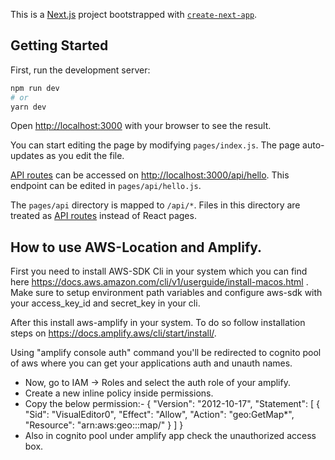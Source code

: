 This is a [Next.js](https://nextjs.org/) project bootstrapped with [`create-next-app`](https://github.com/vercel/next.js/tree/canary/packages/create-next-app).

## Getting Started

First, run the development server:

```bash
npm run dev
# or
yarn dev
```

Open [http://localhost:3000](http://localhost:3000) with your browser to see the result.

You can start editing the page by modifying `pages/index.js`. The page auto-updates as you edit the file.

[API routes](https://nextjs.org/docs/api-routes/introduction) can be accessed on [http://localhost:3000/api/hello](http://localhost:3000/api/hello). This endpoint can be edited in `pages/api/hello.js`.

The `pages/api` directory is mapped to `/api/*`. Files in this directory are treated as [API routes](https://nextjs.org/docs/api-routes/introduction) instead of React pages.


## How to use AWS-Location and Amplify.

First you need to install AWS-SDK Cli in your system which you can find here https://docs.aws.amazon.com/cli/v1/userguide/install-macos.html . Make sure to setup environment path variables and configure aws-sdk with your access_key_id and secret_key in your cli.

After this install aws-amplify in your system.
To do so follow installation steps on https://docs.amplify.aws/cli/start/install/.

Using "amplify console auth" command you'll be redirected to cognito pool of aws where you can get your applications auth and unauth names.
- Now, go to IAM -> Roles and select the auth role of your amplify.
- Create a new inline policy inside permissions.
- Copy the below permission:- 
{
    "Version": "2012-10-17",
    "Statement": [
        {
            "Sid": "VisualEditor0",
            "Effect": "Allow",
            "Action": "geo:GetMap*",
            "Resource": "arn:aws:geo:<REGION>:<ACCOUNTNUMBER>:map/<NAMEOFMAP>"
        }
    ]
}
- Also in cognito pool under amplify app check the unauthorized access box.
